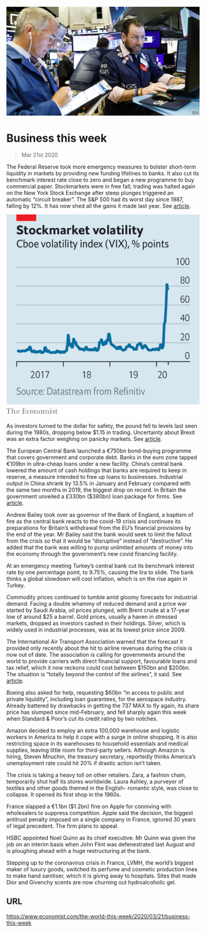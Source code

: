 ![](./images/20200321_WWP501.jpg)

# Business this week

> Mar 21st 2020

The Federal Reserve took more emergency measures to bolster short-term liquidity in markets by providing new funding lifelines to banks. It also cut its benchmark interest rate close to zero and began a new programme to buy commercial paper. Stockmarkets were in free fall; trading was halted again on the New York Stock Exchange after steep plunges triggered an automatic “circuit breaker”. The S&P 500 had its worst day since 1987, falling by 12%. It has now shed all the gains it made last year. See [article](https://www.economist.com//finance-and-economics/2020/03/21/why-americas-financial-plumbing-has-seized-up).



![](./images/20200321_WWC439.png)

As investors turned to the dollar for safety, the pound fell to levels last seen during the 1980s, dropping below $1.15 in trading. Uncertainty about Brexit was an extra factor weighing on panicky markets. See [article](https://www.economist.com//britain/2020/03/21/covid-19-is-delaying-brexit-negotiations).

The European Central Bank launched a €750bn bond-buying programme that covers government and corporate debt. Banks in the euro zone tapped €109bn in ultra-cheap loans under a new facility. China’s central bank lowered the amount of cash holdings that banks are required to keep in reserve, a measure intended to free up loans to businesses. Industrial output in China shrank by 13.5% in January and February compared with the same two months in 2019, the biggest drop on record. In Britain the government unveiled a £330bn ($380bn) loan package for firms. See [article](https://www.economist.com//leaders/2020/03/19/how-to-prevent-a-covid-19-slump-and-protect-the-recovery).

Andrew Bailey took over as governor of the Bank of England, a baptism of fire as the central bank reacts to the covid-19 crisis and continues its preparations for Britain’s withdrawal from the EU’s financial provisions by the end of the year. Mr Bailey said the bank would seek to limit the fallout from the crisis so that it would be “disruptive” instead of “destructive”. He added that the bank was willing to pump unlimited amounts of money into the economy through the government’s new covid financing facility.

At an emergency meeting Turkey’s central bank cut its benchmark interest rate by one percentage point, to 9.75%, causing the lira to slide. The bank thinks a global slowdown will cool inflation, which is on the rise again in Turkey.

Commodity prices continued to tumble amid gloomy forecasts for industrial demand. Facing a double whammy of reduced demand and a price war started by Saudi Arabia, oil prices plunged, with Brent crude at a 17-year low of around $25 a barrel. Gold prices, usually a haven in stressed markets, dropped as investors cashed in their holdings. Silver, which is widely used in industrial processes, was at its lowest price since 2009.

The International Air Transport Association warned that the forecast it provided only recently about the hit to airline revenues during the crisis is now out of date. The association is calling for governments around the world to provide carriers with direct financial support, favourable loans and tax relief, which it now reckons could cost between $150bn and $200bn. The situation is “totally beyond the control of the airlines”, it said. See [article](https://www.economist.com//business/2020/03/19/airlines-are-running-out-of-cash).

Boeing also asked for help, requesting $60bn “in access to public and private liquidity”, including loan guarantees, for the aerospace industry. Already battered by drawbacks in getting the 737 MAX to fly again, its share price has slumped since mid-February, and fell sharply again this week when Standard & Poor’s cut its credit rating by two notches.

Amazon decided to employ an extra 100,000 warehouse and logistic workers in America to help it cope with a surge in online shopping. It is also restricting space in its warehouses to household essentials and medical supplies, leaving little room for third-party sellers. Although Amazon is hiring, Steven Mnuchin, the treasury secretary, reportedly thinks America’s unemployment rate could hit 20% if drastic action isn’t taken.

The crisis is taking a heavy toll on other retailers. Zara, a fashion chain, temporarily shut half its stores worldwide. Laura Ashley, a purveyor of textiles and other goods themed in the English- romantic style, was close to collapse. It opened its first shop in the 1960s.

France slapped a €1.1bn ($1.2bn) fine on Apple for conniving with wholesalers to suppress competition. Apple said the decision, the biggest antitrust penalty imposed on a single company in France, ignored 30 years of legal precedent. The firm plans to appeal.

HSBC appointed Noel Quinn as its chief executive. Mr Quinn was given the job on an interim basis when John Flint was defenestrated last August and is ploughing ahead with a huge restructuring at the bank.

Stepping up to the coronavirus crisis in France, LVMH, the world’s biggest maker of luxury goods, switched its perfume and cosmetic production lines to make hand sanitiser, which it is giving away to hospitals. Sites that made Dior and Givenchy scents are now churning out hydroalcoholic gel.

## URL

https://www.economist.com/the-world-this-week/2020/03/21/business-this-week
